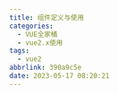 ```yaml
---
title: 组件定义与使用
categories:
  - VUE全家桶
  - vue2.x使用
tags:
  - vue2
abbrlink: 390a9c5e
date: 2023-05-17 08:20:21
---
```

